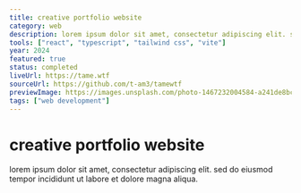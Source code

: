```yaml
---
title: creative portfolio website
category: web
description: lorem ipsum dolor sit amet, consectetur adipiscing elit. sed do eiusmod tempor incididunt ut labore et dolore magna aliqua.
tools: ["react", "typescript", "tailwind css", "vite"]
year: 2024
featured: true
status: completed
liveUrl: https://tame.wtf
sourceUrl: https://github.com/t-am3/tamewtf
previewImage: https://images.unsplash.com/photo-1467232004584-a241de8bcf5d?w=800&h=600&fit=crop&crop=center
tags: ["web development"]
---
```


# creative portfolio website

lorem ipsum dolor sit amet, consectetur adipiscing elit. sed do eiusmod tempor incididunt ut labore et dolore magna aliqua.